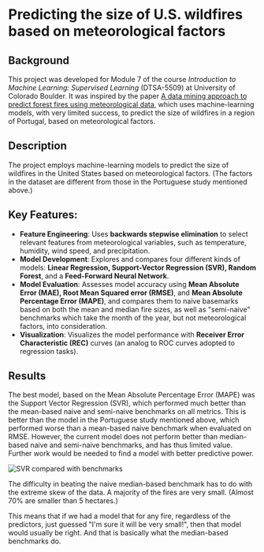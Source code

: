 # Predicting the size of U.S. wildfires based on meteorological factors

## Background
This project was developed for Module 7 of the course *Introduction to Machine Learning: Supervised Learning* (DTSA-5509) at University of Colorado Boulder. It was inspired by the paper [A data mining approach to predict forest fires using meteorological data](https://core.ac.uk/works/9801673/), which uses machine-learning models, with very limited success, to predict the size of wildfires in a region of Portugal, based on meteorological factors.

## Description
The project employs machine-learning models to predict the size of wildfires in the United States based on meteorological factors. (The factors in the dataset are different from those in the Portuguese study mentioned above.)

## Key Features:
* **Feature Engineering**: Uses **backwards stepwise elimination** to select relevant features from meteorological variables, such as temperature, humidity, wind speed, and precipitation.
* **Model Development**: Explores and compares four different kinds of models: **Linear Regression, Support-Vector Regression (SVR), Random Forest**, and a **Feed-Forward Neural Network**.
* **Model Evaluation**: Assesses model accuracy using **Mean Absolute Error (MAE), Root Mean Squared error (RMSE)**, and **Mean Absolute Percentage Error (MAPE)**, and compares them to naive basemarks based on both the mean and median fire sizes, as well as "semi-naive" benchmarks which take the month of the year, but not meteorological factors, into consideration.
* **Visualization**: Visualizes the model performance with **Receiver Error Characteristic (REC)** curves (an analog to ROC curves adopted to regression tasks).

## Results
The best model, based on the Mean Absolute Percentage Error (MAPE) was the Support Vector Regression (SVR), which performed much better than the mean-based naive and semi-naive benchmarks on all metrics. This is better than the model in the Portuguese study mentioned above, which performed worse than a mean-based naive benchmark when evaluated on RMSE. However, the current model does not perform better than median-based naive and semi-naive benchmarks, and has thus limited value. Further work would be needed to find a model with better predictive power.

![SVR compared with benchmarks](https://github.com/user-attachments/assets/1b52a806-b98f-4140-ad8e-1fb5a534f094)

The difficulty in beating the naive median-based benchmark has to do with the extreme skew of the data. A majority of the fires are very small. (Almost 70% are smaller than 5 hectares.)

This means that if we had a model that for any fire, regardless of the predictors, just guessed "I'm sure it will be very small!", then that model would usually be right. And that is basically what the median-based benchmarks do.
